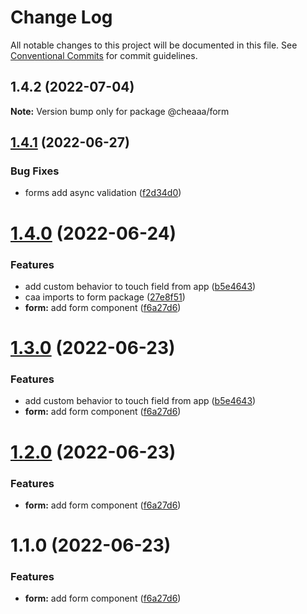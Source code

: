 # Change Log

All notable changes to this project will be documented in this file.
See [Conventional Commits](https://conventionalcommits.org) for commit guidelines.

## 1.4.2 (2022-07-04)

**Note:** Version bump only for package @cheaaa/form





## [1.4.1](https://github.com/SergeyBondar93/liba/compare/@cheaaa/form@1.4.0...@cheaaa/form@1.4.1) (2022-06-27)


### Bug Fixes

* forms add async validation ([f2d34d0](https://github.com/SergeyBondar93/liba/commit/f2d34d0c9ab11d72476a9e95524f0f72a4764646))





# [1.4.0](https://github.com/SergeyBondar93/liba/compare/@cheaaa/form@1.3.0...@cheaaa/form@1.4.0) (2022-06-24)


### Features

* add custom behavior to touch field from app ([b5e4643](https://github.com/SergeyBondar93/liba/commit/b5e4643d9e709df62ddf251857f7f2326ef6a11e))
* caa imports to form package ([27e8f51](https://github.com/SergeyBondar93/liba/commit/27e8f5168b41a35f48f67489d8f6297871488617))
* **form:** add form component ([f6a27d6](https://github.com/SergeyBondar93/liba/commit/f6a27d62c2b28b0964c40a2d227456466f01daa9))





# [1.3.0](https://github.com/SergeyBondar93/liba/compare/@cheaaa/form@1.2.0...@cheaaa/form@1.3.0) (2022-06-23)


### Features

* add custom behavior to touch field from app ([b5e4643](https://github.com/SergeyBondar93/liba/commit/b5e4643d9e709df62ddf251857f7f2326ef6a11e))
* **form:** add form component ([f6a27d6](https://github.com/SergeyBondar93/liba/commit/f6a27d62c2b28b0964c40a2d227456466f01daa9))





# [1.2.0](https://github.com/SergeyBondar93/liba/compare/@cheaaa/form@1.1.0...@cheaaa/form@1.2.0) (2022-06-23)


### Features

* **form:** add form component ([f6a27d6](https://github.com/SergeyBondar93/liba/commit/f6a27d62c2b28b0964c40a2d227456466f01daa9))





# 1.1.0 (2022-06-23)


### Features

* **form:** add form component ([f6a27d6](https://github.com/SergeyBondar93/liba/commit/f6a27d62c2b28b0964c40a2d227456466f01daa9))

